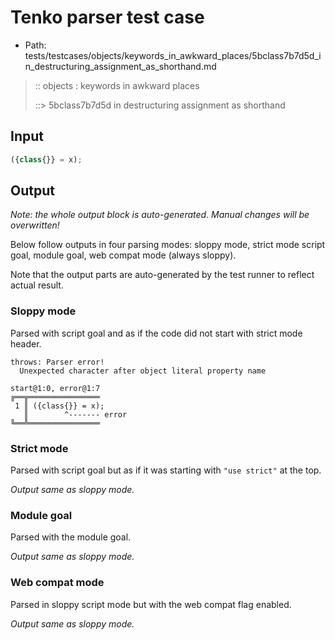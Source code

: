 # Tenko parser test case

- Path: tests/testcases/objects/keywords_in_awkward_places/5bclass7b7d5d_in_destructuring_assignment_as_shorthand.md

> :: objects : keywords in awkward places
>
> ::> 5bclass7b7d5d in destructuring assignment as shorthand

## Input

`````js
({class{}} = x);
`````

## Output

_Note: the whole output block is auto-generated. Manual changes will be overwritten!_

Below follow outputs in four parsing modes: sloppy mode, strict mode script goal, module goal, web compat mode (always sloppy).

Note that the output parts are auto-generated by the test runner to reflect actual result.

### Sloppy mode

Parsed with script goal and as if the code did not start with strict mode header.

`````
throws: Parser error!
  Unexpected character after object literal property name

start@1:0, error@1:7
╔══╦════════════════
 1 ║ ({class{}} = x);
   ║        ^------- error
╚══╩════════════════

`````

### Strict mode

Parsed with script goal but as if it was starting with `"use strict"` at the top.

_Output same as sloppy mode._

### Module goal

Parsed with the module goal.

_Output same as sloppy mode._

### Web compat mode

Parsed in sloppy script mode but with the web compat flag enabled.

_Output same as sloppy mode._
